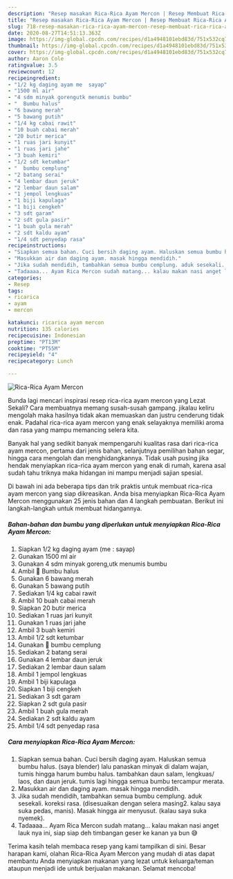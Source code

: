 ```yaml
---
description: "Resep masakan Rica-Rica Ayam Mercon | Resep Membuat Rica-Rica Ayam Mercon Yang Sedap"
title: "Resep masakan Rica-Rica Ayam Mercon | Resep Membuat Rica-Rica Ayam Mercon Yang Sedap"
slug: 718-resep-masakan-rica-rica-ayam-mercon-resep-membuat-rica-rica-ayam-mercon-yang-sedap
date: 2020-08-27T14:51:13.363Z
image: https://img-global.cpcdn.com/recipes/d1a4948101ebd83d/751x532cq70/rica-rica-ayam-mercon-foto-resep-utama.jpg
thumbnail: https://img-global.cpcdn.com/recipes/d1a4948101ebd83d/751x532cq70/rica-rica-ayam-mercon-foto-resep-utama.jpg
cover: https://img-global.cpcdn.com/recipes/d1a4948101ebd83d/751x532cq70/rica-rica-ayam-mercon-foto-resep-utama.jpg
author: Aaron Cole
ratingvalue: 3.5
reviewcount: 12
recipeingredient:
- "1/2 kg daging ayam me  sayap"
- "1500 ml air"
- "4 sdm minyak gorengutk menumis bumbu"
- "  Bumbu halus"
- "6 bawang merah"
- "5 bawang putih"
- "1/4 kg cabai rawit"
- "10 buah cabai merah"
- "20 butir merica"
- "1 ruas jari kunyit"
- "1 ruas jari jahe"
- "3 buah kemiri"
- "1/2 sdt ketumbar"
- "  bumbu cemplung"
- "2 batang serai"
- "4 lembar daun jeruk"
- "2 lembar daun salam"
- "1 jempol lengkuas"
- "1 biji kapulaga"
- "1 biji cengkeh"
- "3 sdt garam"
- "2 sdt gula pasir"
- "1 buah gula merah"
- "2 sdt kaldu ayam"
- "1/4 sdt penyedap rasa"
recipeinstructions:
- "Siapkan semua bahan. Cuci bersih daging ayam. Haluskan semua bumbu halus. (saya blender) lalu panaskan minyak di dalam wajan, tumis hingga harum bumbu halus. tambahkan daun salam, lengkuas/ laos, dan daun jeruk. tumis lagi hingga semua bumbu tercampur merata."
- "Masukkan air dan daging ayam. masak hingga mendidih."
- "Jika sudah mendidih, tambahkan semua bumbu cemplung. aduk sesekali. koreksi rasa. (disesuaikan dengan selera masing2. kalau saya suka pedas, manis). Masak hingga air menyusut. (kalau saya suka nyemek)."
- "Tadaaaa... Ayam Rica Mercon sudah matang... kalau makan nasi anget lauk nya ini, siap siap deh timbangan geser ke kanan ya bun 😅"
categories:
- Resep
tags:
- ricarica
- ayam
- mercon

katakunci: ricarica ayam mercon 
nutrition: 135 calories
recipecuisine: Indonesian
preptime: "PT13M"
cooktime: "PT55M"
recipeyield: "4"
recipecategory: Lunch

---
```



![Rica-Rica Ayam Mercon](https://img-global.cpcdn.com/recipes/d1a4948101ebd83d/751x532cq70/rica-rica-ayam-mercon-foto-resep-utama.jpg)

Bunda lagi mencari inspirasi resep rica-rica ayam mercon yang Lezat Sekali? Cara membuatnya memang susah-susah gampang. jikalau keliru mengolah maka hasilnya tidak akan memuaskan dan justru cenderung tidak enak. Padahal rica-rica ayam mercon yang enak selayaknya memiliki aroma dan rasa yang mampu memancing selera kita.

Banyak hal yang sedikit banyak mempengaruhi kualitas rasa dari rica-rica ayam mercon, pertama dari jenis bahan, selanjutnya pemilihan bahan segar, hingga cara mengolah dan menghidangkannya. Tidak usah pusing jika hendak menyiapkan rica-rica ayam mercon yang enak di rumah, karena asal sudah tahu triknya maka hidangan ini mampu menjadi sajian spesial.




Di bawah ini ada beberapa tips dan trik praktis untuk membuat rica-rica ayam mercon yang siap dikreasikan. Anda bisa menyiapkan Rica-Rica Ayam Mercon menggunakan 25 jenis bahan dan 4 langkah pembuatan. Berikut ini langkah-langkah untuk membuat hidangannya.

<!--inarticleads1-->

##### Bahan-bahan dan bumbu yang diperlukan untuk menyiapkan Rica-Rica Ayam Mercon:

1. Siapkan 1/2 kg daging ayam (me : sayap)
1. Gunakan 1500 ml air
1. Gunakan 4 sdm minyak goreng,utk menumis bumbu
1. Ambil  📌 Bumbu halus
1. Gunakan 6 bawang merah
1. Gunakan 5 bawang putih
1. Sediakan 1/4 kg cabai rawit
1. Ambil 10 buah cabai merah
1. Siapkan 20 butir merica
1. Sediakan 1 ruas jari kunyit
1. Gunakan 1 ruas jari jahe
1. Ambil 3 buah kemiri
1. Ambil 1/2 sdt ketumbar
1. Gunakan  📌 bumbu cemplung
1. Sediakan 2 batang serai
1. Gunakan 4 lembar daun jeruk
1. Sediakan 2 lembar daun salam
1. Ambil 1 jempol lengkuas
1. Ambil 1 biji kapulaga
1. Siapkan 1 biji cengkeh
1. Sediakan 3 sdt garam
1. Siapkan 2 sdt gula pasir
1. Ambil 1 buah gula merah
1. Sediakan 2 sdt kaldu ayam
1. Ambil 1/4 sdt penyedap rasa




<!--inarticleads2-->

##### Cara menyiapkan Rica-Rica Ayam Mercon:

1. Siapkan semua bahan. Cuci bersih daging ayam. Haluskan semua bumbu halus. (saya blender) lalu panaskan minyak di dalam wajan, tumis hingga harum bumbu halus. tambahkan daun salam, lengkuas/ laos, dan daun jeruk. tumis lagi hingga semua bumbu tercampur merata.
1. Masukkan air dan daging ayam. masak hingga mendidih.
1. Jika sudah mendidih, tambahkan semua bumbu cemplung. aduk sesekali. koreksi rasa. (disesuaikan dengan selera masing2. kalau saya suka pedas, manis). Masak hingga air menyusut. (kalau saya suka nyemek).
1. Tadaaaa... Ayam Rica Mercon sudah matang... kalau makan nasi anget lauk nya ini, siap siap deh timbangan geser ke kanan ya bun 😅




Terima kasih telah membaca resep yang kami tampilkan di sini. Besar harapan kami, olahan Rica-Rica Ayam Mercon yang mudah di atas dapat membantu Anda menyiapkan makanan yang lezat untuk keluarga/teman ataupun menjadi ide untuk berjualan makanan. Selamat mencoba!
